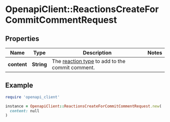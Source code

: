 # OpenapiClient::ReactionsCreateForCommitCommentRequest

## Properties

| Name | Type | Description | Notes |
| ---- | ---- | ----------- | ----- |
| **content** | **String** | The [reaction type](https://docs.github.com/rest/reactions/reactions#about-reactions) to add to the commit comment. |  |

## Example

```ruby
require 'openapi_client'

instance = OpenapiClient::ReactionsCreateForCommitCommentRequest.new(
  content: null
)
```

